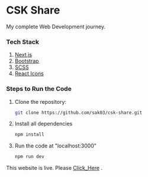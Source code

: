 # CSK Share
My complete Web Development journey.

### Tech Stack
1. [Next.js](https://nextjs.org/ "Next.js")  
2. [Bootstrap](https://getbootstrap.com/ "Bootstrap")
3. [SCSS](https://sass-lang.com/ "SASS")
4. [React Icons](https://react-icons.github.io/react-icons/icons/fa/ "React Icons")


### Steps to Run the Code
1. Clone the repository:
   ```bash
   git clone https://github.com/sak03/csk-share.git 

2. Install all dependencies
   ```bash
   npm install   

3. Run the code at "localhost:3000"
   ```bash
   npm run dev

This website is live. Please [Click_Here](https://sak03.github.io/csk-share/  "Sartaj") .
